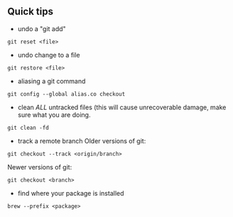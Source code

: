 
## Quick tips
- undo a "git add"
```
git reset <file>
```
- undo change to a file
```
git restore <file>
```
- aliasing a git command
```
git config --global alias.co checkout
```
- clean *ALL* untracked files (this will cause unrecoverable damage, make sure what you
  are doing.
```
git clean -fd
```
- track a remote branch
Older versions of git:
```
git checkout --track <origin/branch>
```
Newer versions of git:
```
git checkout <branch>
```
- find where your package is installed
```
brew --prefix <package>
```

